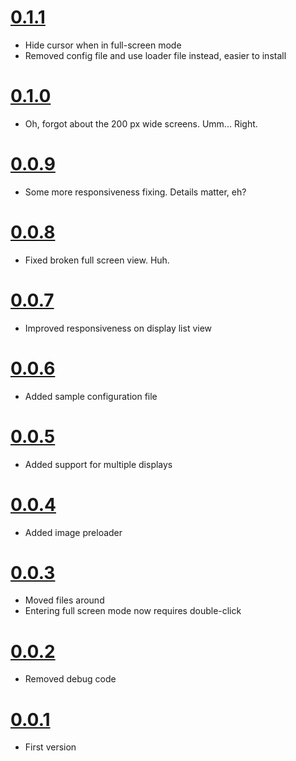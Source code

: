 # [0.1.1](https://github.com/jarilehtinen/display/releases/tag/0.1.1)

- Hide cursor when in full-screen mode
- Removed config file and use loader file instead, easier to install

# [0.1.0](https://github.com/jarilehtinen/display/releases/tag/0.1.0)

- Oh, forgot about the 200 px wide screens. Umm... Right.

# [0.0.9](https://github.com/jarilehtinen/display/releases/tag/0.0.9)

- Some more responsiveness fixing. Details matter, eh?

# [0.0.8](https://github.com/jarilehtinen/display/releases/tag/0.0.8)

- Fixed broken full screen view. Huh.

# [0.0.7](https://github.com/jarilehtinen/display/releases/tag/0.0.7)

- Improved responsiveness on display list view

# [0.0.6](https://github.com/jarilehtinen/display/releases/tag/0.0.6)

- Added sample configuration file

# [0.0.5](https://github.com/jarilehtinen/display/releases/tag/0.0.5)

- Added support for multiple displays

# [0.0.4](https://github.com/jarilehtinen/display/releases/tag/0.0.4)

- Added image preloader

# [0.0.3](https://github.com/jarilehtinen/display/releases/tag/0.0.3)

- Moved files around
- Entering full screen mode now requires double-click

# [0.0.2](https://github.com/jarilehtinen/display/releases/tag/0.0.2)

- Removed debug code

# [0.0.1](https://github.com/jarilehtinen/display/releases/tag/0.0.1)

- First version